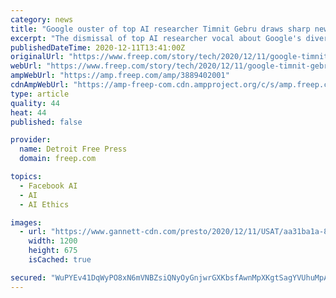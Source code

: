 ```yaml
---
category: news
title: "Google ouster of top AI researcher Timnit Gebru draws sharp new scrutiny of how it treats Black employees"
excerpt: "The dismissal of top AI researcher vocal about Google's diversity failures has drawn new attention to treatment of Black employees, especially women."
publishedDateTime: 2020-12-11T13:41:00Z
originalUrl: "https://www.freep.com/story/tech/2020/12/11/google-timnit-gebru-black-employees-diversity-sundar-pichai/3889402001/"
webUrl: "https://www.freep.com/story/tech/2020/12/11/google-timnit-gebru-black-employees-diversity-sundar-pichai/3889402001/"
ampWebUrl: "https://amp.freep.com/amp/3889402001"
cdnAmpWebUrl: "https://amp-freep-com.cdn.ampproject.org/c/s/amp.freep.com/amp/3889402001"
type: article
quality: 44
heat: 44
published: false

provider:
  name: Detroit Free Press
  domain: freep.com

topics:
  - Facebook AI
  - AI
  - AI Ethics

images:
  - url: "https://www.gannett-cdn.com/presto/2020/12/11/USAT/aa31ba1a-8ce7-45eb-8549-b5003111f7dc-AP_Britain_Google.jpg?auto=webp&crop=3528,1985,x0,y0&format=pjpg&width=1200"
    width: 1200
    height: 675
    isCached: true

secured: "WuPYEv41DqWyPO8xN6mVNBZsiQNyOyGnjwrGXKbsfAwnMpXKgtSagYVUhuMpA4fRfoIaZ3ISCI+s55WLbipA0h2XMlGHRsDE08XRiGdslIiiXvBpzSc8XSy928IsMhlqUQFU5Nempwei4i7xpWXtTncmAsO/Y5Gl8wR6co3ed17vOnJsJEFbIWMbkSRtTQbkToSpdkZEABYnv8wQypsTqm6OmzcbXDw8xCCmrWgRxlB91PnNUshM8Fy/528YjuQ7yZAkyObSW/UTLbkZgp1Dt/rRjyFyH7XJc/WAccmuqU3hq+yp8V8fMaDxt1mhn21AUp7+sO32qOOI1+uVzFabvMyZo7s35DeTzDH3hJcwKpM=;FgwOIBjpvU9lwNyEvuWtvw=="
---
```


